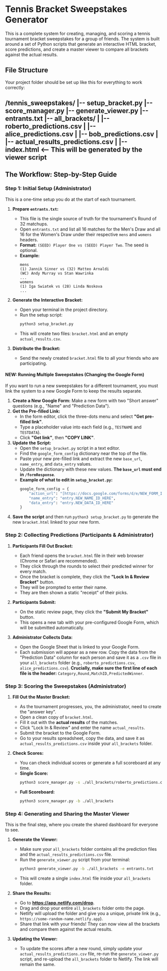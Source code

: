 # Tennis Bracket Sweepstakes Generator

This is a complete system for creating, managing, and scoring a tennis tournament bracket sweepstakes for a group of friends. The system is built around a set of Python scripts that generate an interactive HTML bracket, score predictions, and create a master viewer to compare all brackets against the actual results.

## File Structure

Your project folder should be set up like this for everything to work correctly:



/tennis_sweepstakes/
|-- setup_bracket.py
|-- score_manager.py
|-- generate_viewer.py
|-- entrants.txt
|-- all_brackets/
| |-- roberto_predictions.csv
| |-- alice_predictions.csv
| |-- bob_predictions.csv
| |-- actual_results_predictions.csv
| |-- index.html <-- This will be generated by the viewer script
---

## The Workflow: Step-by-Step Guide

### Step 1: Initial Setup (Administrator)

This is a one-time setup you do at the start of each tournament.

1.  **Prepare `entrants.txt`:**
    * This file is the single source of truth for the tournament's Round of 32 matchups.
    * Open `entrants.txt` and list all 16 matches for the Men's Draw and all 16 for the Women's Draw under their respective `mens` and `womens` headers.
    * **Format:** `(SEED) Player One vs (SEED) Player Two`. The seed is optional.
    * **Example:**
        ```
        mens
        (1) Jannik Sinner vs (32) Matteo Arnaldi
        (WC) Andy Murray vs Stan Wawrinka
        ...
        womens
        (1) Iga Swiatek vs (28) Linda Noskova
        ...
        ```

2.  **Generate the Interactive Bracket:**
    * Open your terminal in the project directory.
    * Run the setup script:
        ```bash
        python3 setup_bracket.py
        ```
    * This will create two files: `bracket.html` and an empty `actual_results.csv`.

3.  **Distribute the Bracket:**
    * Send the newly created `bracket.html` file to all your friends who are participating.

#### **NEW: Running Multiple Sweepstakes (Changing the Google Form)**

If you want to run a new sweepstakes for a different tournament, you must link the system to a new Google Form to keep the results separate.

1.  **Create a New Google Form:** Make a new form with two "Short answer" questions (e.g., "Name" and "Prediction Data").
2.  **Get the Pre-filled Link:**
    * In the form editor, click the three-dots menu and select **"Get pre-filled link"**.
    * Type a placeholder value into each field (e.g., `TESTNAME` and `TESTDATA`).
    * Click **"Get link"**, then **"COPY LINK"**.
3.  **Update the Script:**
    * Open the `setup_bracket.py` script in a text editor.
    * Find the `google_form_config` dictionary near the top of the file.
    * Paste your new pre-filled link and extract the new `base_url`, `name_entry`, and `data_entry` values.
    * Update the dictionary with these new values. **The `base_url` must end in `/formResponse`**.
    * **Example of what to edit in `setup_bracket.py`:**
        ```python
        google_form_config = {
            "action_url": "[https://docs.google.com/forms/d/e/NEW_FORM_ID_HERE/formResponse](https://docs.google.com/forms/d/e/NEW_FORM_ID_HERE/formResponse)",
            "name_entry": "entry.NEW_NAME_ID_HERE",
            "data_entry": "entry.NEW_DATA_ID_HERE"
        }
        ```
4.  **Save the script** and then run `python3 setup_bracket.py` to generate the new `bracket.html` linked to your new form.

### Step 2: Collecting Predictions (Participants & Administrator)

1.  **Participants Fill Out Bracket:**
    * Each friend opens the `bracket.html` file in their web browser (Chrome or Safari are recommended).
    * They click through the rounds to select their predicted winner for every match.
    * Once the bracket is complete, they click the **"Lock In & Review Bracket"** button.
    * They will be prompted to enter their name.
    * They are then shown a static "receipt" of their picks.

2.  **Participants Submit:**
    * On the static review page, they click the **"Submit My Bracket"** button.
    * This opens a new tab with your pre-configured Google Form, which will be submitted automatically.

3.  **Administrator Collects Data:**
    * Open the Google Sheet that is linked to your Google Form.
    * Each submission will appear as a new row. Copy the data from the "Prediction Data" column for each person and save it as a `.csv` file in your `all_brackets` folder (e.g., `roberto_predictions.csv`, `alice_predictions.csv`). **Crucially, make sure the first line of each file is the header:** `Category,Round,MatchID,PredictedWinner`.

### Step 3: Scoring the Sweepstakes (Administrator)

1.  **Fill Out the Master Bracket:**
    * As the tournament progresses, you, the administrator, need to create the "answer key".
    * Open a clean copy of `bracket.html`.
    * Fill it out with the **actual results** of the matches.
    * Click "Lock In & Review" and enter the name `actual_results`.
    * Submit the bracket to the Google Form.
    * Go to your results spreadsheet, copy the data, and save it as `actual_results_predictions.csv` inside your `all_brackets` folder.

2.  **Check Scores:**
    * You can check individual scores or generate a full scoreboard at any time.
    * **Single Score:**
        ```bash
        python3 score_manager.py -s ./all_brackets/roberto_predictions.csv
        ```
    * **Full Scoreboard:**
        ```bash
        python3 score_manager.py -b ./all_brackets
        ```

### Step 4: Generating and Sharing the Master Viewer

This is the final step, where you create the shared dashboard for everyone to see.

1.  **Generate the Viewer:**
    * Make sure your `all_brackets` folder contains all the prediction files and the `actual_results_predictions.csv` file.
    * Run the `generate_viewer.py` script from your terminal:
        ```bash
        python3 generate_viewer.py -b ./all_brackets -e entrants.txt
        ```
    * This will create a single `index.html` file inside your `all_brackets` folder.

2.  **Share the Results:**
    * Go to **https://app.netlify.com/drop**.
    * Drag and drop your entire `all_brackets` folder onto the page.
    * Netlify will upload the folder and give you a unique, private link (e.g., `https://some-random-name.netlify.app`).
    * Share that link with your friends! They can now view all the brackets and compare them against the actual results.

3.  **Updating the Viewer:**
    * To update the scores after a new round, simply update your `actual_results_predictions.csv` file, re-run the `generate_viewer.py` script, and re-upload the `all_brackets` folder to Netlify. The link will remain the same.



